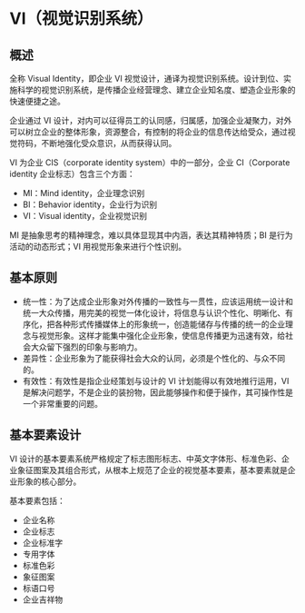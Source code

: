 VI（视觉识别系统）
===

## 概述

全称 Visual Identity，即企业 VI 视觉设计，通译为视觉识别系统。设计到位、实施科学的视觉识别系统，是传播企业经营理念、建立企业知名度、塑造企业形象的快速便捷之途。

企业通过 VI 设计，对内可以征得员工的认同感，归属感，加强企业凝聚力，对外可以树立企业的整体形象，资源整合，有控制的将企业的信息传达给受众，通过视觉符码，不断地强化受众意识，从而获得认同。

VI 为企业 CIS（corporate identity system）中的一部分，企业 CI（Corporate identity 企业标志）包含三个方面：

* MI：Mind identity，企业理念识别
* BI：Behavior identity，企业行为识别
* VI：Visual identity，企业视觉识别

MI 是抽象思考的精神理念，难以具体显现其中内涵，表达其精神特质；BI 是行为活动的动态形式；VI 用视觉形象来进行个性识别。

## 基本原则

* 统一性：为了达成企业形象对外传播的一致性与一贯性，应该运用统一设计和统一大众传播，用完美的视觉一体化设计，将信息与认识个性化、明晰化、有序化，把各种形式传播媒体上的形象统一，创造能储存与传播的统一的企业理念与视觉形象。这样才能集中强化企业形象，使信息传播更为迅速有效，给社会大众留下强烈的印象与影响力。
* 差异性：企业形象为了能获得社会大众的认同，必须是个性化的、与众不同的。
* 有效性：有效性是指企业经策划与设计的 VI 计划能得以有效地推行运用，VI 是解决问题学，不是企业的装扮物，因此能够操作和便于操作，其可操作性是一个非常重要的问题。

## 基本要素设计

VI 设计的基本要素系统严格规定了标志图形标志、中英文字体形、标准色彩、企业象征图案及其组合形式，从根本上规范了企业的视觉基本要素，基本要素就是企业形象的核心部分。

基本要素包括：

* 企业名称
* 企业标志
* 企业标准字
* 专用字体
* 标准色彩
* 象征图案
* 标语口号
* 企业吉祥物
